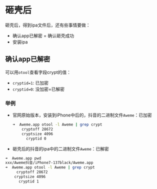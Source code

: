 # 砸壳后

砸壳后，得到ipa文件后，还有些事情要做：

* 确认app已解密 = 确认砸壳成功
* 安装ipa

## 确认app已解密

可以用`otool`查看字段crypt的值：

* `cryptid=1`: 已加密
* `cryptid=0`: 没加密=已解密

### 举例

* 官网原始版本，安装到iPhone中后的，抖音的二进制文件`Aweme`：已加密
  ```bash
  ➜  Aweme.app otool -l Aweme | grep crypt
      cryptoff 28672
      cryptsize 4096
        cryptid 0
  ```
* 砸壳后的抖音的ipa中的二进制文件`Aweme`：已解密
```bash
➜  Aweme.app pwd
xxx/Aweme抖音/iPhone7-137black/Aweme.app
➜  Aweme.app otool -l Aweme | grep crypt
     cryptoff 28672
    cryptsize 4096
      cryptid 1
```
